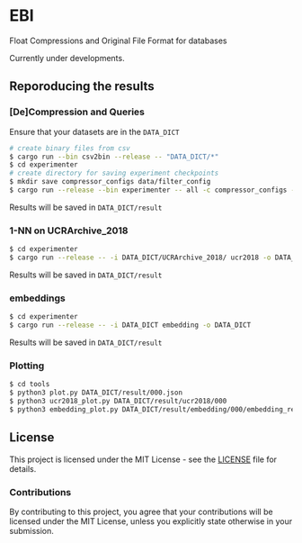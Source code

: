 # EBI
Float Compressions and Original File Format for databases

Currently under developments.

## Reporoducing the results
### [De]Compression and Queries
Ensure that your datasets are in the `DATA_DICT`
```bash
# create binary files from csv
$ cargo run --bin csv2bin --release -- "DATA_DICT/*"
$ cd experimenter
# create directory for saving experiment checkpoints
$ mkdir save compressor_configs data/filter_config
$ cargo run --release --bin experimenter -- all -c compressor_configs -f DATA_DICT/filter_config -b DATA_DICT/binary --create-config --n 10 --in-memory -s save
```
Results will be saved in `DATA_DICT/result`

### 1-NN on UCRArchive_2018
```bash
$ cd experimenter
$ cargo run --release -- -i DATA_DICT/UCRArchive_2018/ ucr2018 -o DATA_DICT
```
Results will be saved in `DATA_DICT/result`

### embeddings
```bash
$ cd experimenter
$ cargo run --release -- -i DATA_DICT embedding -o DATA_DICT
```
Results will be saved in `DATA_DICT/result`

### Plotting
```bash
$ cd tools
$ python3 plot.py DATA_DICT/result/000.json
$ python3 ucr2018_plot.py DATA_DICT/result/ucr2018/000
$ python3 embedding_plot.py DATA_DICT/result/embedding/000/embedding_result.json
```

## License

This project is licensed under the MIT License - see the [LICENSE](LICENSE) file for details.

### Contributions

By contributing to this project, you agree that your contributions will be licensed under the MIT License, unless you explicitly state otherwise in your submission.